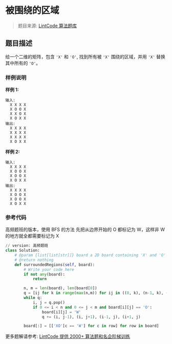 # 被围绕的区域
 > 题目来源: [LintCode 算法题库](https://www.lintcode.com/problem/surrounded-regions/?utm_source=sc-github-wzz)
 ## 题目描述
 给一个二维的矩阵，包含 `'X'` 和 `'O'`, 找到所有被 `'X'` 围绕的区域，并用 `'X'` 替换其中所有的 `'O'`。

 ### 样例说明
 **样例 1:**

```
输入:
  X X X X
  X O O X
  X X O X
  X O X X
输出: 
  X X X X
  X X X X
  X X X X
  X O X X
```

**样例 2:**

```
输入: 
  X X X X
  X O O X
  X O O X
  X O X X
输出: 
  X X X X
  X O O X
  X O O X
  X O X X
```
 ### 参考代码
 高频题班的版本，使用 BFS 的方法
先把从边界开始的 O 都标记为 W，这样非 W 的地方就全都需要标记为 X
```python
// version: 高频题班
class Solution:
    # @param {list[list[str]]} board a 2D board containing 'X' and 'O'
    # @return nothing 
    def surroundedRegions(self, board):
        # Write your code here
        if not any(board):
            return

        n, m = len(board), len(board[0])
        q = [ij for k in range(max(n,m)) for ij in ((0, k), (n-1, k), (k, 0), (k, m-1))]
        while q:
            i, j = q.pop()
            if 0 <= i < n and 0 <= j < m and board[i][j] == 'O':
                board[i][j] = 'W'
                q += (i, j-1), (i, j+1), (i-1, j), (i+1, j)

        board[:] = [['XO'[c == 'W'] for c in row] for row in board]
```
 更多题解请参考: [LintCode 提供 2000+ 算法题和名企阶梯训练](https://www.lintcode.com/problem/?utm_source=sc-github-wzz)